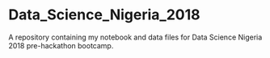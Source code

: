 # Data_Science_Nigeria_2018
A repository containing my notebook and data files for Data Science Nigeria 2018 pre-hackathon bootcamp.
